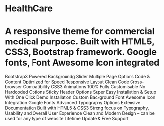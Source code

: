 # HealthCare
# A responsive theme for commercial medical purpose. Built with HTML5, CSS3, Bootstrap framework. Google fonts, Font Awesome Icon integrated
Bootstrap3 Powered Backgroundg Slider Multiple Page Options Code & Content Optimized for Speed Responsive Layout Clean Code Cross-browser Compatibility CSS3 Animations 100% Fully Customisable No Hardcoded Options Sticky Header Options Super Easy Installation & Setup With One Click Demo Installation Custom Background Font Awesome Icon Integration Google Fonts Advanced Typography Options Extensive Documentation Built with HTML5 & CSS3 Strong focus on Typography, Usability and Overall User Experience Clean and Modern Design – can be used for any type of website Lifetime Update & Free Support
